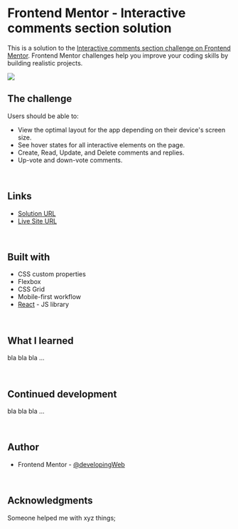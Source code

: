 # Frontend Mentor - Interactive comments section solution

This is a solution to the [Interactive comments section challenge on Frontend Mentor](https://www.frontendmentor.io/challenges/interactive-comments-section-iG1RugEG9). Frontend Mentor challenges help you improve your coding skills by building realistic projects.

![](./screenshot.jpg)

## The challenge

Users should be able to:

- View the optimal layout for the app depending on their device's screen size.
- See hover states for all interactive elements on the page.
- Create, Read, Update, and Delete comments and replies.
- Up-vote and down-vote comments.

<!-- - **Bonus**: If you're building a purely front-end project, use `localStorage` to save the current state in the browser that persists when the browser is refreshed.
- **Bonus**: Instead of using the `createdAt` strings from the `data.json` file, try using timestamps and dynamically track the time since the comment or reply was posted. -->

<br>

## Links

- [Solution URL](https://your-solution-url.com)
- [Live Site URL](https://your-live-site-url.com)

<br>


## Built with

- CSS custom properties
- Flexbox
- CSS Grid
- Mobile-first workflow
- [React](https://reactjs.org/) - JS library

<br>

## What I learned

bla bla bla ...

<br>

## Continued development

bla bla bla ...

<br>

## Author

- Frontend Mentor - [@developingWeb](https://www.frontendmentor.io/profile/developingWeb)

<br>

## Acknowledgments

Someone helped me with xyz things;
